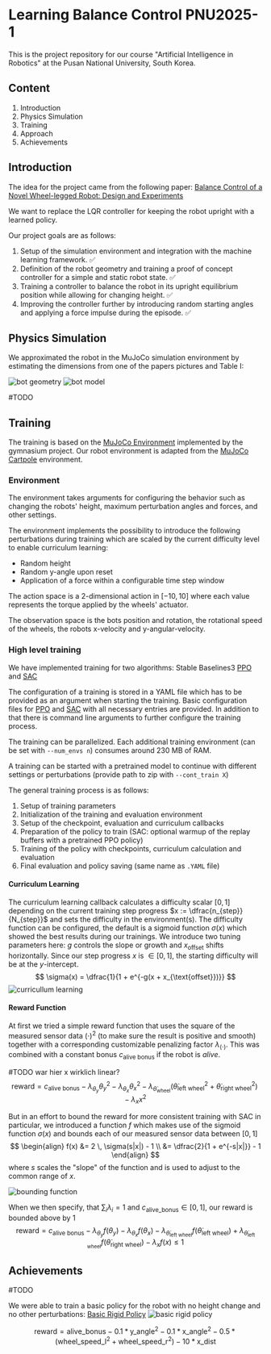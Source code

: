 # Learning Balance Control PNU2025-1

This is the project repository for our course "Artificial Intelligence in Robotics"
at the Pusan National University, South Korea.

## Content
1. Introduction
2. Physics Simulation
3. Training
4. Approach
5. Achievements


## Introduction

The idea for the project came from the following paper:
[Balance Control of a Novel Wheel-legged Robot: Design and Experiments](https://ieeexplore.ieee.org/document/9561579)

We want to replace the LQR controller for keeping the robot upright with a learned policy.

Our project goals are as follows:

1. Setup of the simulation environment and integration with the machine learning framework. ✅
2. Definition of the robot geometry and training a proof of concept controller for a simple and static
robot state. ✅
3. Training a controller to balance the robot in its upright equilibrium position while allowing for changing height. ✅
4. Improving the controller further by introducing random starting angles and applying a force impulse during the episode. ✅

## Physics Simulation


We approximated the robot in the MuJoCo simulation environment by estimating the dimensions from one
of the papers pictures and Table I:

![bot geometry](bot_model/bot_geometry.png)
![bot model](bot_model/bot_model.png)

#TODO

## Training
The training is based on the [MuJoCo Environment](https://gymnasium.farama.org/environments/mujoco/) implemented by the gymnasium project. Our robot environment is adapted from the
[MuJoCo Cartpole](https://gymnasium.farama.org/environments/mujoco/inverted_pendulum/) environment.

### Environment
The environment takes arguments for configuring the behavior such as changing the robots'
height, maximum perturbation angles and forces, and other settings.

The environment implements the possibility to introduce the following perturbations
during training which are scaled by the current difficulty level to enable curriculum learning:
- Random height 
- Random y-angle upon reset
- Application of a force within a configurable time step window

The action space is a 2-dimensional action in $[-10, 10]$ where each value represents
the torque applied by the wheels' actuator.

The observation space is the bots position and rotation, the rotational speed of the wheels,
the robots x-velocity and y-angular-velocity.

### High level training
We have implemented training for two algorithms: Stable Baselines3 [PPO](https://stable-baselines3.readthedocs.io/en/master/modules/ppo.html) and [SAC](https://stable-baselines3.readthedocs.io/en/master/modules/sac.html)

The configuration of a training is stored in a YAML file which has to be provided as an
argument when starting the training. Basic configuration files for [PPO](./training/basic_PPO.yaml) and [SAC](./training/basic_SAC.yaml) with all necessary
entries are provided. In addition to that there is command line arguments to further
configure the training process.

The training can be parallelized. Each additional training environment (can be set
with ``--num_envs n``) consumes around 230 MB of RAM.

A training can be started with a pretrained model to continue with different settings
or perturbations (provide path to zip with ``--cont_train X``)

The general training process is as follows:

1. Setup of training parameters
2. Initialization of the training and evaluation environment
3. Setup of the checkpoint, evaluation and curriculum callbacks
4. Preparation of the policy to train (SAC: optional warmup of the replay buffers with a pretrained PPO policy)
5. Training of the policy with checkpoints, curriculum calculation and evaluation
6. Final evaluation and policy saving (same name as ``.YAML`` file)


#### Curriculum Learning
The curriculum learning callback calculates a difficulty scalar $[0, 1]$ depending on
the current training step progress $`x := \dfrac{n_{step}}{N_{step}}`$ and sets the
difficulty in the environment(s). The difficulty function can be configured, the
default is a sigmoid function $\sigma(x)$ which showed the best results during our trainings.
We introduce two tuning parameters here:
$g$ controls the slope or growth and $x_\text{offset}$ shifts horizontally.
Since our step progress $x$ is $\in [0, 1]$, the starting difficulty will be at the $y$-intercept.
$$
\sigma(x) = \dfrac{1}{1 + e^{-g(x + x_{\text{offset}})}}
$$
![curricullum learning](README_figures/curriculum_learning.jpg)


#### Reward Function
At first we tried a simple reward function that uses the square of the measured sensor data 
$(\cdot)^2$ (to make sure the result is positive and smooth) together with a corresponding 
customizable penalizing factor $\lambda_{(\cdot)}$. 
This was combined with a constant bonus $c_\text{alive bonus}$ if the robot is *alive*.

#TODO war hier x wirklich linear?
$$
\text{reward} = c_\text{alive bonus} -
\lambda_{\theta_y} {\theta_y}^2 -
\lambda_{\theta_x} {\theta_x}^2 -
\lambda_{\dot \theta_\text{wheel}}\left( {\dot\theta_\text{left wheel}}^2 + {\dot\theta_\text{right wheel}}^2 \right) -
\lambda_{x} x^2
$$

But in an effort to bound the reward for more consistent training with SAC in particular,
we introduced a function $f$ which makes use of the sigmoid function $\sigma(x)$ and bounds
each of our measured sensor data between $[0,1]$
$$
\begin{align}
f(x) &= 2 \, \sigma(s|x|) - 1 \\
     &= \dfrac{2}{1 + e^{-s|x|}} - 1
\end{align}
$$
where $s$ scales the "slope" of the function and is used to adjust to the common range of $x$.

![bounding function](README_figures/bounding_function.jpg)

When we then specify, that $\sum_i \lambda_i = 1$ and $c_\text{alive_bonus} \in [0, 1]$, our reward
is bounded above by $`1`$
$$
\text{reward} = c_\text{alive bonus} -
\lambda_{\theta_y} f(\theta_y) -
\lambda_{\theta_x} f(\theta_x) -
\lambda_{\dot \theta_\text{left wheel}} f\bigl(\dot\theta_\text{left wheel}\bigr) +
\lambda_{\dot \theta_\text{left wheel}} f\bigl(\dot\theta_\text{right wheel}\bigr) -
\lambda_{x} f(x) \leq 1
$$



## Achievements
#TODO


We were able to train a basic policy for the robot with no height change and no other perturbations:
[Basic Rigid Policy](trained_model/basic_rigid_policy.zip)
![basic rigid policy](trained_models/basic_rigid_policy.png)

$$\text{reward} = \text{alive\_bonus} - 0.1 * \text{y\_angle}^2 - 0.1 * \text{x\_angle}^2 - 0.5 * (\text
{wheel\_speed\_l}^2 + \text{wheel\_speed\_r}^2) - 10 * \text{x\_dist}$$


